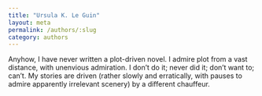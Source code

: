 ```yaml
---
title: "Ursula K. Le Guin"
layout: meta
permalink: /authors/:slug
category: authors
---
```


Anyhow, I have never written a plot-driven novel. I admire plot from a vast distance, with unenvious admiration. I don’t do it; never did it; don’t want to; can’t. My stories are driven (rather slowly and erratically, with pauses to admire apparently irrelevant scenery) by a different chauffeur. 